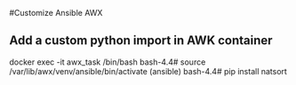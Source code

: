 #Customize Ansible AWX

## Add a custom python import in AWK container

docker exec -it awx_task /bin/bash
bash-4.4# source /var/lib/awx/venv/ansible/bin/activate
(ansible) bash-4.4# pip install natsort

